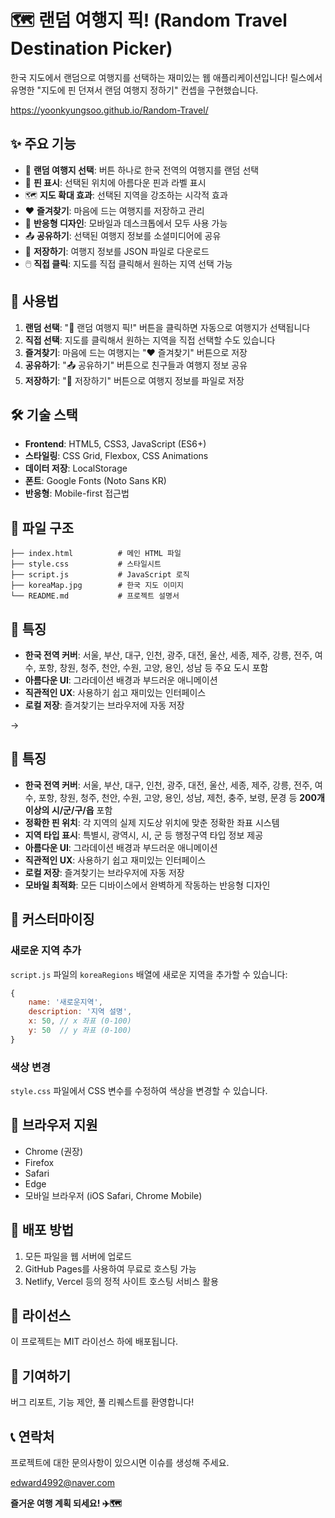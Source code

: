 # 🗺️ 랜덤 여행지 픽! (Random Travel Destination Picker)

한국 지도에서 랜덤으로 여행지를 선택하는 재미있는 웹 애플리케이션입니다! 릴스에서 유명한 "지도에 핀 던져서 랜덤 여행지 정하기" 컨셉을 구현했습니다. <br>

 https://yoonkyungsoo.github.io/Random-Travel/

## ✨ 주요 기능

- 🎯 **랜덤 여행지 선택**: 버튼 하나로 한국 전역의 여행지를 랜덤 선택
- 📍 **핀 표시**: 선택된 위치에 아름다운 핀과 라벨 표시
- 🗺️ **지도 확대 효과**: 선택된 지역을 강조하는 시각적 효과
- ❤️ **즐겨찾기**: 마음에 드는 여행지를 저장하고 관리
- 📱 **반응형 디자인**: 모바일과 데스크톱에서 모두 사용 가능
- 📤 **공유하기**: 선택된 여행지 정보를 소셜미디어에 공유
- 💾 **저장하기**: 여행지 정보를 JSON 파일로 다운로드
- 🖱️ **직접 클릭**: 지도를 직접 클릭해서 원하는 지역 선택 가능

## 🚀 사용법

1. **랜덤 선택**: "🎯 랜덤 여행지 픽!" 버튼을 클릭하면 자동으로 여행지가 선택됩니다
2. **직접 선택**: 지도를 클릭해서 원하는 지역을 직접 선택할 수도 있습니다
3. **즐겨찾기**: 마음에 드는 여행지는 "❤️ 즐겨찾기" 버튼으로 저장
4. **공유하기**: "📤 공유하기" 버튼으로 친구들과 여행지 정보 공유
5. **저장하기**: "💾 저장하기" 버튼으로 여행지 정보를 파일로 저장

## 🛠️ 기술 스택

- **Frontend**: HTML5, CSS3, JavaScript (ES6+)
- **스타일링**: CSS Grid, Flexbox, CSS Animations
- **데이터 저장**: LocalStorage
- **폰트**: Google Fonts (Noto Sans KR)
- **반응형**: Mobile-first 접근법

## 📁 파일 구조

```
├── index.html          # 메인 HTML 파일
├── style.css           # 스타일시트
├── script.js           # JavaScript 로직
├── koreaMap.jpg        # 한국 지도 이미지
└── README.md           # 프로젝트 설명서
```

## 🌟 특징

- **한국 전역 커버**: 서울, 부산, 대구, 인천, 광주, 대전, 울산, 세종, 제주, 강릉, 전주, 여수, 포항, 창원, 청주, 천안, 수원, 고양, 용인, 성남 등 주요 도시 포함
- **아름다운 UI**: 그라데이션 배경과 부드러운 애니메이션
- **직관적인 UX**: 사용하기 쉽고 재미있는 인터페이스
- **로컬 저장**: 즐겨찾기는 브라우저에 자동 저장

->

## 🌟 특징

- **한국 전역 커버**: 서울, 부산, 대구, 인천, 광주, 대전, 울산, 세종, 제주, 강릉, 전주, 여수, 포항, 창원, 청주, 천안, 수원, 고양, 용인, 성남, 제천, 충주, 보령, 문경 등 **200개 이상의 시/군/구/읍** 포함
- **정확한 핀 위치**: 각 지역의 실제 지도상 위치에 맞춘 정확한 좌표 시스템
- **지역 타입 표시**: 특별시, 광역시, 시, 군 등 행정구역 타입 정보 제공
- **아름다운 UI**: 그라데이션 배경과 부드러운 애니메이션
- **직관적인 UX**: 사용하기 쉽고 재미있는 인터페이스
- **로컬 저장**: 즐겨찾기는 브라우저에 자동 저장
- **모바일 최적화**: 모든 디바이스에서 완벽하게 작동하는 반응형 디자인

## 🎨 커스터마이징

### 새로운 지역 추가
`script.js` 파일의 `koreaRegions` 배열에 새로운 지역을 추가할 수 있습니다:

```javascript
{ 
    name: '새로운지역', 
    description: '지역 설명', 
    x: 50, // x 좌표 (0-100) 
    y: 50  // y 좌표 (0-100) 
}
```

### 색상 변경
`style.css` 파일에서 CSS 변수를 수정하여 색상을 변경할 수 있습니다.

## 📱 브라우저 지원

- Chrome (권장)
- Firefox
- Safari
- Edge
- 모바일 브라우저 (iOS Safari, Chrome Mobile)

## 🚀 배포 방법

1. 모든 파일을 웹 서버에 업로드
2. GitHub Pages를 사용하여 무료로 호스팅 가능
3. Netlify, Vercel 등의 정적 사이트 호스팅 서비스 활용

## 📄 라이선스

이 프로젝트는 MIT 라이선스 하에 배포됩니다.

## 🤝 기여하기

버그 리포트, 기능 제안, 풀 리퀘스트를 환영합니다!

## 📞 연락처

프로젝트에 대한 문의사항이 있으시면 이슈를 생성해 주세요.

edward4992@naver.com

**즐거운 여행 계획 되세요! ✈️🗺️**



